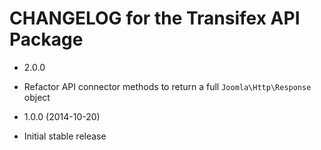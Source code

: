 CHANGELOG for the Transifex API Package
===============

* 2.0.0

 * Refactor API connector methods to return a full `Joomla\Http\Response` object

* 1.0.0 (2014-10-20)

 * Initial stable release
